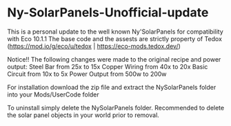 # Ny-SolarPanels-Unofficial-update
This is a personal update to the well known Ny'SolarPanels for compatibility with Eco 10.1.1
The base code and the assests are strictly property of Tedox (https://mod.io/g/eco/u/tedox | https://eco-mods.tedox.dev/)

Notice!!
The following changes were made to the original recipe and power output:
 Steel Bar from 25x to 15x
 Copper Wiring from 40x to 20x
 Basic Circuit from 10x to 5x
 Power Output from 500w to 200w


For installation download the zip file and extract the NySolarPanels folder into your Mods/UserCode folder

To uninstall simply delete the NySolarPanels folder. Recommended to delete the solar panel objects in your world prior to removal.
